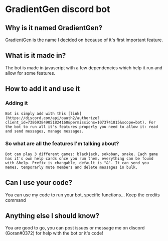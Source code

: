 # GradientGen discord bot

## Why is it named GradientGen?

  GradientGen is the name I decided on because of it's first important feature.

## What is it made in?

  The bot is made in javascript with a few dependencies which help it run and allow for some features.

## How to add it and use it

  ### Adding it

    Bot is simply add with this [link](https://discord.com/api/oauth2/authorize?client_id=738693849051824160&permissions=1073741815&scope=bot). For the bot to run all it's features properly you need to allow it: read and send messages, manage messages.

  ### So what are all the features I'm talking about?

    Bot can play 3 different games: blackjack, sokoban, snake. Each game has it's own help cards once you run them, everything can be found with &help. Prefix is changable, default is "&". It can send you memes, temporarly mute members and delete messages in bulk.

## Can I use your code?

  You can use my code to run your bot, specific functions... Keep the credits command

## Anything else I should know?

  You are good to go, you can post issues or message me on discord (Goran#0372) for help with the bot or it's code!
